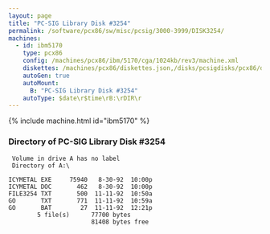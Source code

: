 ```yaml
---
layout: page
title: "PC-SIG Library Disk #3254"
permalink: /software/pcx86/sw/misc/pcsig/3000-3999/DISK3254/
machines:
  - id: ibm5170
    type: pcx86
    config: /machines/pcx86/ibm/5170/cga/1024kb/rev3/machine.xml
    diskettes: /machines/pcx86/diskettes.json,/disks/pcsigdisks/pcx86/diskettes.json
    autoGen: true
    autoMount:
      B: "PC-SIG Library Disk #3254"
    autoType: $date\r$time\rB:\rDIR\r
---
```


{% include machine.html id="ibm5170" %}

### Directory of PC-SIG Library Disk #3254

     Volume in drive A has no label
     Directory of A:\

    ICYMETAL EXE     75940   8-30-92  10:00p
    ICYMETAL DOC       462   8-30-92  10:00p
    FILE3254 TXT       500  11-11-92  10:50a
    GO       TXT       771  11-11-92  10:59a
    GO       BAT        27  11-11-92  12:21p
            5 file(s)      77700 bytes
                           81408 bytes free
